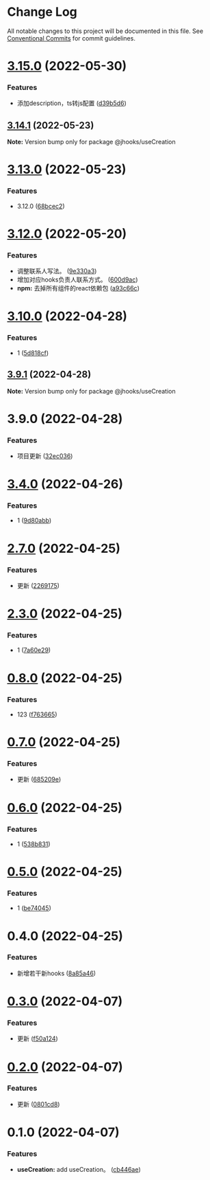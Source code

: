 # Change Log

All notable changes to this project will be documented in this file.
See [Conventional Commits](https://conventionalcommits.org) for commit guidelines.

# [3.15.0](https://coding.jd.com/jx-promote-base/jhooks/compare/v3.14.1...v3.15.0) (2022-05-30)


### Features

* 添加description，ts转js配置 ([d39b5d6](https://coding.jd.com/jx-promote-base/jhooks/commits/d39b5d6cce688f001f848377f11291f266f1279a))





## [3.14.1](https://coding.jd.com/jx-promote-base/jhooks/compare/v3.14.0...v3.14.1) (2022-05-23)

**Note:** Version bump only for package @jhooks/useCreation





# [3.13.0](https://coding.jd.com/jx-promote-base/jhooks/compare/v3.12.0...v3.13.0) (2022-05-23)


### Features

* 3.12.0 ([68bcec2](https://coding.jd.com/jx-promote-base/jhooks/commits/68bcec291beee819e04a189df12840de01d5a19c))





# [3.12.0](https://coding.jd.com/jx-promote-base/jhooks/compare/v3.11.0...v3.12.0) (2022-05-20)


### Features

* 调整联系人写法。 ([9e330a3](https://coding.jd.com/jx-promote-base/jhooks/commits/9e330a392069b4ef616d863df6835f62026447af))
* 增加对应hooks负责人联系方式。 ([600d9ac](https://coding.jd.com/jx-promote-base/jhooks/commits/600d9aca98380e56f5ea9ed45657f748c5bdd4bb))
* **npm:** 去掉所有组件的react依赖包 ([a93c66c](https://coding.jd.com/jx-promote-base/jhooks/commits/a93c66c6aea974a8a8c99f28cd3f9d4c8d7e666d))





# [3.10.0](https://coding.jd.com/jx-promote-base/jhooks/compare/v3.9.1...v3.10.0) (2022-04-28)


### Features

* 1 ([5d818cf](https://coding.jd.com/jx-promote-base/jhooks/commits/5d818cf84d6ddd1e5f819fe88254176088201f98))





## [3.9.1](https://coding.jd.com/jx-promote-base/jhooks/compare/v3.9.0...v3.9.1) (2022-04-28)

**Note:** Version bump only for package @jhooks/useCreation





# 3.9.0 (2022-04-28)


### Features

* 项目更新 ([32ec036](https://coding.jd.com/jx-promote-base/jhooks/commits/32ec036b28c62a4e1713d7556dbc6bbdd1c66e6c))





# [3.4.0](https://coding.jd.com/jx-promote-base/jhooks/compare/v3.3.0...v3.4.0) (2022-04-26)


### Features

* 1 ([9d80abb](https://coding.jd.com/jx-promote-base/jhooks/commits/9d80abb58b8a0c690e63e70f63b4a81b96330f72))





# [2.7.0](https://coding.jd.com/jx-promote-base/jhooks/compare/v2.6.0...v2.7.0) (2022-04-25)


### Features

* 更新 ([2269175](https://coding.jd.com/jx-promote-base/jhooks/commits/2269175f379ec627eb96363112f0c393bdfdcc33))





# [2.3.0](https://coding.jd.com/jx-promote-base/jhooks/compare/v2.2.0...v2.3.0) (2022-04-25)


### Features

* 1 ([7a60e29](https://coding.jd.com/jx-promote-base/jhooks/commits/7a60e29f0b1191e2450ef82bc45ca9b47a6ccfc9))





# [0.8.0](https://coding.jd.com/jx-promote-base/jhooks/compare/@jhooks/useCreation@0.7.0...@jhooks/useCreation@0.8.0) (2022-04-25)


### Features

* 123 ([f763665](https://coding.jd.com/jx-promote-base/jhooks/commits/f76366550a88652a8afd7c75b63ae8bc46cd1d99))





# [0.7.0](https://coding.jd.com/jx-promote-base/jhooks/compare/@jhooks/useCreation@0.6.0...@jhooks/useCreation@0.7.0) (2022-04-25)


### Features

* 更新 ([685209e](https://coding.jd.com/jx-promote-base/jhooks/commits/685209e0dc2cf89aa080d1aafea7a3e67a335491))





# [0.6.0](https://coding.jd.com/jx-promote-base/jhooks/compare/@jhooks/useCreation@0.5.0...@jhooks/useCreation@0.6.0) (2022-04-25)


### Features

* 1 ([538b831](https://coding.jd.com/jx-promote-base/jhooks/commits/538b83165e7c86daedd55afd007e601baa958456))





# [0.5.0](https://coding.jd.com/jx-promote-base/jhooks/compare/@jhooks/useCreation@0.4.0...@jhooks/useCreation@0.5.0) (2022-04-25)


### Features

* 1 ([be74045](https://coding.jd.com/jx-promote-base/jhooks/commits/be740453a55c3c9c108f84f9d4a6b668e9293745))





# 0.4.0 (2022-04-25)


### Features

* 新增若干新hooks ([8a85a46](https://coding.jd.com/jx-promote-base/jhooks/commits/8a85a468b5befdd49ebe1cf513afdcfb8e6f2588))





# [0.3.0](https://coding.jd.com/jx-promote-base/jhooks/compare/@jhooks/useCreation@0.2.0...@jhooks/useCreation@0.3.0) (2022-04-07)


### Features

* 更新 ([f50a124](https://coding.jd.com/jx-promote-base/jhooks/commits/f50a124cd9a8a08cfb4d2fb40fcf2020ea61959a))





# [0.2.0](https://coding.jd.com/jx-promote-base/jhooks/compare/@jhooks/useCreation@0.1.0...@jhooks/useCreation@0.2.0) (2022-04-07)


### Features

* 更新 ([0801cd8](https://coding.jd.com/jx-promote-base/jhooks/commits/0801cd83c8659616ca361719ee2d90bb9dfed366))





# 0.1.0 (2022-04-07)


### Features

* **useCreation:** add useCreation。 ([cb446ae](https://coding.jd.com/jx-promote-base/jhooks/commits/cb446aefdff45c3c6aad2c1d24e88e5a5db9fce2))
